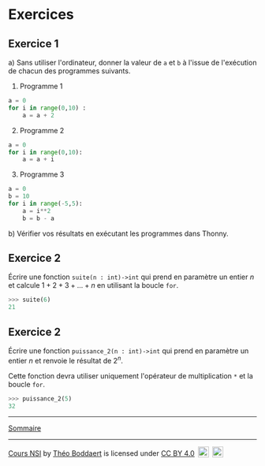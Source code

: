 # Exercices 

## Exercice 1

a) Sans utiliser l'ordinateur, donner la valeur de `a` et `b` à l'issue de l'exécution de chacun des programmes suivants.

1. Programme 1

```python
a = 0
for i in range(0,10) :
    a = a + 2
```

2. Programme 2

```python
a = 0
for i in range(0,10):
    a = a + i
```

3. Programme 3

```python
a = 0
b = 10
for i in range(-5,5):
    a = i**2
    b = b - a
```

b) Vérifier vos résultats en exécutant les programmes dans Thonny.

## Exercice 2

Écrire une fonction `suite(n : int)->int` qui prend en paramètre un entier $n$ et calcule $1+2+3+ ... +n$ en utilisant la boucle `for`.

```python
>>> suite(6)
21
```

## Exercice 2

Écrire une fonction `puissance_2(n : int)->int` qui prend en paramètre un entier $n$ et renvoie le résultat de $2^n$.

Cette fonction devra utiliser uniquement l'opérateur de multiplication `*` et la boucle `for`.

```python
>>> puissance_2(5)
32
```
_____________

[Sommaire](./../../../README.md)

___________

<p xmlns:cc="http://creativecommons.org/ns#" xmlns:dct="http://purl.org/dc/terms/"><a property="dct:title" rel="cc:attributionURL" href="https://github.com/boddaert/nsi">Cours NSI</a> by <a rel="cc:attributionURL dct:creator" property="cc:attributionName" href="https://github.com/boddaert">Théo Boddaert</a> is licensed under <a href="https://creativecommons.org/licenses/by/4.0/?ref=chooser-v1" target="_blank" rel="license noopener noreferrer" style="display:inline-block;">CC BY 4.0</a>  <img style="height:22px!important;margin-left:3px;vertical-align:text-bottom;" src="https://mirrors.creativecommons.org/presskit/icons/cc.svg?ref=chooser-v1" alt="">  <img style="height:22px!important;margin-left:3px;vertical-align:text-bottom;" src="https://mirrors.creativecommons.org/presskit/icons/by.svg?ref=chooser-v1" alt=""></p> 